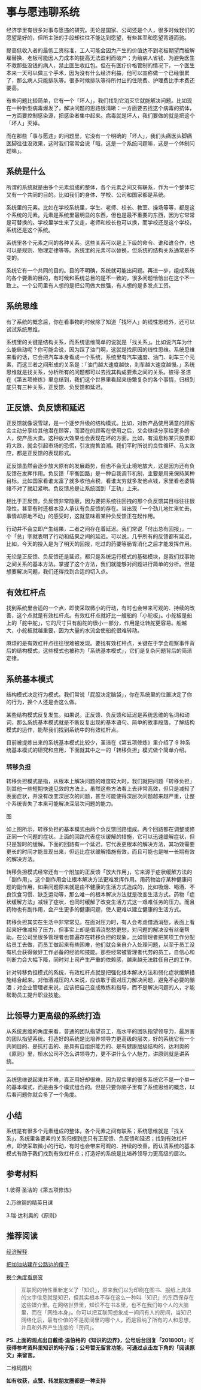 # 事与愿违聊系统

经济学里有很多对事与愿违的研究。无论是国家、公司还是个人，很多时候我们的愿望是好的，但所主张的手段却往往不能达到愿望，有些甚至和愿望背道而驰。

提高低收入者的最低工资标准，工人可能会因为产生的价值达不到老板期望而被解雇替换、老板可能因人力成本的提高无法盈利而破产；为给病人省钱、为避免医生不救那些没钱的病人，禁止医生收红包。但在有医疗价格管制的情况下，一个医生本来一天可以做三个手术，因为没有什么经济利益，他可以宣称做一个已经很累了，那么病人只能排队等。很多时候排队等待所付出的住院费、护理费比手术费还要高。

有些问题比较简单，它有一个「坏人」，我们找到它消灭它就能解决问题。比如现在一种新型病毒爆发了，解决问题的思路很清晰：一方面要去找这个病毒的抗体，一方面要控制感染源，把感染者集中起来。病毒就是坏人，我们要做的就是把这个「坏人」灭掉。

而在那些「事与愿违」的问题里，它没有一个明确的「坏人」，我们头痛医头脚痛医脚往往没效果，这时我们常常会说「哦，这是一个系统问题嘛，这是一个体制问题嘛」。

## 系统是什么

所谓的系统就是由多个元素组成的整体，各个元素之间又有联系，作为一个整体它又有一个共同的目的。比如我们的身体、学校、公司和国家都是系统。

系统里的元素。比如在学校系统里，学生、老师、校长、教室、操场等等，都是这个系统的元素。元素是系统里最明显的东西，但也是最不重要的东西，因为它常常是可替换的。学校里学生来了又走，老师和校长也可以换，而学校还是这个学校，系统还是这个系统。

系统里各个元素之间的各种关系。这些关系可以是上下级的命令、谁和谁合作，也可以是规则、物理定律等等。系统里的元素可以替换，但系统的结构关系通常是不变的。

系统它有一个共同的目的。目的不明确，系统就可能出问题。再进一步，组成系统的各个要素的目的，有时候和系统总目的是不一致的，很多问题恰恰出在这个不一致上。一个公司里有人想的是把公司做大做强，有人想的是多发点工资。

## 系统思维

有了系统的概念后，你在看事物的时候除了知道「找坏人」的线性思维外，还可以试试系统思维。

系统里的关键是结构关系，而系统思维简单的说就是「找关系」。比如说汽车为什么能启动呢？你可能会说，因为踩了油门啊，这就是找原因的线性思维。系统思维来看的话，它会把汽车本身看成一个系统，系统里有汽车速度、油门、刹车三个元素，而这三者之间形成的关系是：「油门越大速度越快，刹车越大速度越慢。」系统思维就是找关系，分析所有的问题都可以去找其构成要素之间的关系。彼得·圣洁在《第五项修炼》里总结到，我们这个世界里看起来纷繁复杂的各个事情，归根到底只有三种关系，正反馈、负反馈和延迟。

## 正反馈、负反馈和延迟

正反馈就像滚雪球，是一个逐步升级的结构模式。比如，对新产品使用满意的顾客会主动分享给其他潜在顾客，而潜在的顾客在使用之后，又会继续分享给更多的人，使产品大卖。这种放大效果也会表现在坏的方面。比如，有消息称某只股票即将大跌，就会引起市场的恐慌，引发抛售浪潮。我们平时所说的良性循环、马太效应，都是正反馈的表现形式。

正反馈虽然会逐步放大原有的发展趋势，但也不会无止境地放大，这是因为还有负反馈在发挥作用。负反馈「平衡回路」是一种自我调节机制，主要是用来保持某种目标。比如国家看谁太富了就多收他点税，看谁太穷就多发他点钱，家里看老婆情绪不对了就赶紧哄。负反馈总是让系统回到「正轨」上来。

相比于正反馈，负反馈非常隐蔽，因为要把系统往回拽的那个负反馈其目标往往很隐性，甚至有时还根本没人承认有负反馈的存在。当出现「一个劲儿地忙来忙去，事情却原地不动」的感受时，这就意味着某种负反馈正在起作用。

行动并不会立即产生结果，二者之间存在着延迟。我们常说「付出总有回报」，一个「总」字就表明了行动和结果之间的延迟。可以说，几乎所有的反馈都有延迟，比如，今天的投入是为了明天的回报，吃过的药要等肠胃消化之后才能发挥作用。

无论是正反馈、负反馈还是延迟，都只是系统运行模式的基础模块，是我们找事物之间关系的基本方法。掌握了这个方法，我们就能够对问题进行简单的分析。但是想要解决问题，我们还得找到合适的切入点。

## 有效杠杆点

找到系统里合适的一个点，即使采取微小的行动，有时也会带来可观的、持续的改善，这个点就是有效杠杆点。有效杠杆点就好比一艘船的「小舵板」。小舵板是船上的「舵中舵」，它的尺寸只有船舵的很小一部分，作用是让转舵更容易。船越大，小舵板就越重要，因为大量的水流会使船舵很难转动。

麻烦的是有效杠杆点往往很难被发现。要找有效杠杆点，关键在于学会观察事件背后的结构模式，这些模式也被称为「系统基本模式」，它们是复杂问题背后的简洁定律。

## 系统基本模式

结构模式决定行为模式。我们常说「屁股决定脑袋」，你在系统里的位置决定了你的行为，换个人还是会这么做。

某些结构模式反复发生。如果说，正反馈、负反馈和延迟是系统思维的名词和动词，那么系统基本模式就是不断反复出现的基本语句、简单的故事段落。了解结构模式的运作，能帮我们找到系统中的有效杠杆点。

目前被提炼出来的系统基本模式比较少，圣洁在《第五项修炼》里介绍了 9 种系统基本模式的研究和应用，下面就其中之一的「转移负担」模式做个简单介绍。

### 转移负担

转移负担模式是指，从根本上解决问题的难度较大时，我们就把问题「转移负担」到其他一些短期快速见效的方法上。虽然这些方法看上去非常高效，但只是减轻了表面症状，并没有改变深层次的问题，甚至可能使得深层次问题越来越严重，让整个系统丧失了本来可能解决深层次问题的能力。

图

如上图所示，转移负担的基本模式由两个负反馈回路组成。两个回路都在调整或修正同一个问题的症状。上面的回路代表症状缓解的措施，它可以迅速缓解症状，但只是暂时的缓解。下面的回路有一个延迟，它代表更根本的解决方法，其功效需要更长的时间才能显现出来，但远比症状缓解措施有效，而且可能也是唯一长期有效的解决方法。

转移负担模式经常还有一个附加的正反馈「放大作用」，它来源于症状缓解方法的「副作用」。这个副作用会让根本解决方法更难发挥作用。用药物治疗某种健康问题的副作用，如果问题原来就是由不健康的生活方式造成的，比如吸烟、喝酒、不良饮食习惯、缺乏运动等，那么唯一的根本解决方法就是改变生活方式。药物「症状缓解方法」减轻了症状，也同时缓解了改变生活方式这一艰难任务的压力。而且药物也有副作用，会产生更多的健康问题，使人更难以建立健康的生活方式。

转移负担其实在生活中非常常见。在面对压力时，有人会考虑借酒消愁，表面上看起来好像减轻了压力，但事实上却是借酒浇愁愁更愁，对问题的解决没有丝毫帮助。在公司里很多管理者也普遍存在转移负担的现象，比如管理者把某项工作分配给员工去做，而员工做起来有些困难，他们就会亲自介入处理问题，以至于员工没有机会获得做好工作必备的经验和技能。那些经常被管理者代劳的员工，自信心和判断力会大幅下降，同时对上司产生严重的依赖感，越来越无法胜任自己的工作。

针对转移负担模式的系统，有效杠杆点就是把强化根本解决方法和弱化症状缓解措施结合起来。对借酒减压的人来说，应该敢于面对压力解决问题，避免不必要的酗酒；对企业管理者来说，应该把自己变成教练和指导，而不是解决问题的人，才能帮助员工提升职业技能。

## 比领导力更高级的系统打造

从系统思维的角度来看，普通的团队指望员工，高水平的团队指望领导力，最厉害的团队指望系统。打造好的系统是比培养领导力更高级的层次，好的系统它有一个共同目的、是抗打击的、是具有自组织能力的、是有健康层级结构的，达利奥的《原则》里，桥水公司不怎么讲领导力，更不讲什么个人魅力，讲原则就是讲系统。

***

系统思维说起来并不难，真正用好却很难，因为现实里的很多系统它不是一个单一的基本模式，而是由多个模式组合的。但是只要你脑子里有了系统思维的概念，以后看问题你就会多了一个角度。

## 小结

系统是有很多个元素组成的整体，各个元素之间有联系；系统思维就是「找关系」，系统里各要素的关系归根到底只有正反馈、负反馈和延迟；找到有效杠杆点，即使采取微小的行动，有时也会带来可观的、持续的改善，而认清系统的基本模式有助于我们找到有效杠杆点；打造好的系统是比培养领导力更高级的层次。

## 参考材料

1.彼得·圣洁的《第五项修炼》

2.万维钢的精英日课

3.瑞·达利奥的《原则》

## 推荐阅读

[经济解释](https://mp.weixin.qq.com/s/8Ety7Z7wpkwWHhMwA1cKtg)

[把加油站建在公路边的傻子](https://mp.weixin.qq.com/s/fCF7NiInSLs_YH10IVCIDQ)

[换个角度看房贷](https://mp.weixin.qq.com/s/bPpGOr_puIoJnJYtk8GFiQ)

> 互联网的特性重新定义了「知识」，原来我们以为印刷在图书、报纸上具体的文字信息就是知识，但其实根本不存在这么一种叫「知识」的东西保存在这些媒介里。在网络世界里，知识不在书本里，也不在我们每个人的大脑里，而在「网络本身」。你可以把互联网想象成一间间有人的房间，当知识网络化后，最有价值的不是房间里的哪个人，而是容纳了所有的人和思想，并且和外界产生连接的「房间」。

**PS. 上面的观点出自戴维·温伯格的《知识的边界》，公号后台回复「2018001」可获得参考资料里知识的电子版；公号暂无留言功能，可通过点击左下角的「阅读原文」来留言。**

二维码图片

**如有收获，点赞、转发朋友圈都是一种支持**


